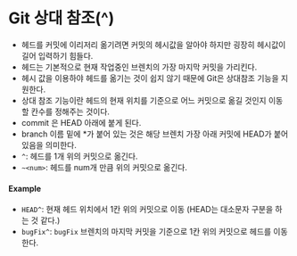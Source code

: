 # Git 상대 참조(^)

- 헤드를 커밋에 이리저리 옮기려면 커밋의 헤시값을 알아야 하지만 굉장히 헤시값이 길어 입력하기 힘들다.
- 헤드는 기본적으로 현재 작업중인 브렌치의 가장 마지막 커밋을 가리킨다.
- 헤시 값을 이용하야 헤드를 옮기는 것이 쉽지 않기 때문에 Git은 상대참조 기능을 지원한다.
- 상대 참조 기능이란 헤드의 현재 위치를 기준으로 어느 커밋으로 옮길 것인지 이동할 칸수를 정해주는 것이다.
- commit 은 HEAD 아래에 붙게 된다.
- branch 이름 밑에 *가 붙어 있는 것은 해당 브렌치 가장 아래 커밋에 HEAD가 붙어있음을 의미한다.
- `^`:      헤드를 1개 위의 커밋으로 옮긴다.
- `~<num>`: 헤드를 num개 만큼 위의 커밋으로 옮긴다.

#### Example
- `HEAD^`:      현재 헤드 위치에서 1칸 위의 커밋으로 이동 (HEAD는 대소문자 구분을 하는 것 같다.)
- `bugFix^`:    `bugFix` 브렌치의 마지막 커밋을 기준으로 1칸 위의 커밋으로 헤드를 이동한다.
